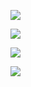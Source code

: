 <p>
  <img src="https://github-readme-stats.vercel.app/api/top-langs/?username=fidesosu&layout=compact&theme=calm" />
</p>

<p>
  <img src="https://github-readme-stats.vercel.app/api?username=fidesosu&show_icons=true&theme=calm" />
</p>

![](https://komarev.com/ghpvc/?username=fidesosu&color=373f51)

<p>
  <a><img src="[weeb-uwu.svg](https://fidesosu.tk/not_related/weeb-uwu.svg)"/></a>
</p>
